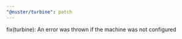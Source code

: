 ```yaml
---
"@nuster/turbine": patch
---
```


fix(turbine): An error was thrown if the machine was not configured
